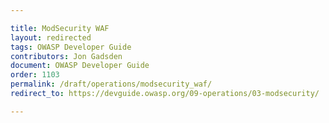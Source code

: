 ```yaml
---

title: ModSecurity WAF
layout: redirected
tags: OWASP Developer Guide
contributors: Jon Gadsden
document: OWASP Developer Guide
order: 1103
permalink: /draft/operations/modsecurity_waf/
redirect_to: https://devguide.owasp.org/09-operations/03-modsecurity/

---
```

